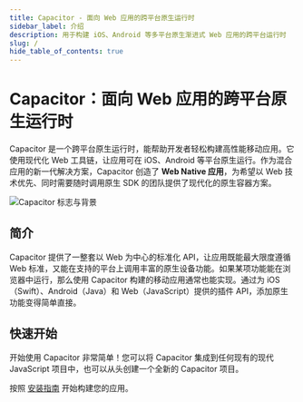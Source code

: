 ```yaml
---
title: Capacitor - 面向 Web 应用的跨平台原生运行时
sidebar_label: 介绍
description: 用于构建 iOS、Android 等多平台原生渐进式 Web 应用的跨平台运行时
slug: /
hide_table_of_contents: true
---
```


# Capacitor：面向 Web 应用的跨平台原生运行时

Capacitor 是一个跨平台原生运行时，能帮助开发者轻松构建高性能移动应用。它使用现代化 Web 工具链，让应用可在 iOS、Android 等平台原生运行。作为混合应用的新一代解决方案，Capacitor 创造了 **Web Native 应用**，为希望以 Web 技术优先、同时需要随时调用原生 SDK 的团队提供了现代化的原生容器方案。

![Capacitor 标志与背景](/img/v5/docs/capacitor-index.png)

## 简介

Capacitor 提供了一整套以 Web 为中心的标准化 API，让应用既能最大限度遵循 Web 标准，又能在支持的平台上调用丰富的原生设备功能。如果某项功能能在浏览器中运行，那么使用 Capacitor 构建的移动应用通常也能实现。通过为 iOS（Swift）、Android（Java）和 Web（JavaScript）提供的插件 API，添加原生功能变得简单直接。

## 快速开始

开始使用 Capacitor 非常简单！您可以将 Capacitor 集成到任何现有的现代 JavaScript 项目中，也可以从头创建一个全新的 Capacitor 项目。

按照 [安装指南](/main/getting-started/installation.md) 开始构建您的应用。